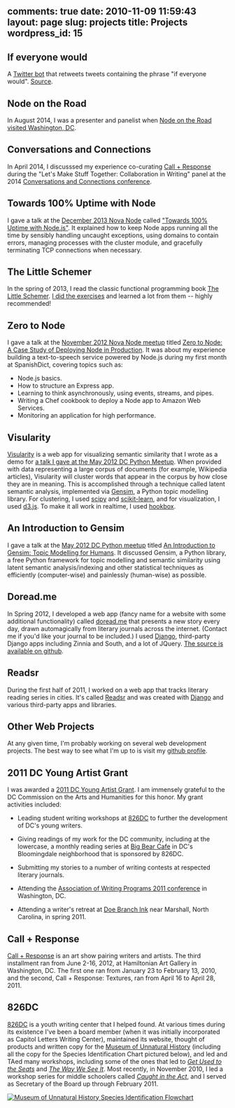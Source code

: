 comments: true
date: 2010-11-09 11:59:43
layout: page
slug: projects
title: Projects
wordpress_id: 15
---

## If everyone would ##

A [Twitter bot](https://twitter.com/ifeveryonewould) that retweets tweets
containing the phrase "if everyone would".
[Source](https://github.com/sandinmyjoints/ifeveryonewould).

## Node on the Road ##

In August 2014, I was a presenter and panelist when
[Node on the Road visited Washington, DC](https://www.joyent.com/noderoad/cities/washington-dc-8-20-2014).

## Conversations and Connections ##

In April 2014, I discusssed my experience co-curating
[Call + Response](http://callandresponsedc.org/) during the "Let's Make Stuff
Together: Collaboration in Writing" panel at the 2014
[Conversations and Connections conference](http://writersconnectconference.com/).

## Towards 100% Uptime with Node ##

I gave a talk at the [December 2013 Nova Node](http://www.meetup.com/Nova-Node/events/154016332/)
called ["Towards 100% Uptime with Node.js"](http://sandinmyjoints.github.io/towards-100-pct-uptime/).
It explained how to keep Node apps running all the time by sensibly handling
uncaught exceptions, using domains to contain errors, managing processes with
the cluster module, and gracefully terminating TCP connections when necessary.

## The Little Schemer

In the spring of 2013, I read the classic functional programming book
[The Little Schemer](http://www.goodreads.com/book/show/548914.The_Little_Schemer).
[I did the exercises](https://github.com/sandinmyjoints/the-little-schemer) and
learned a lot from them -- highly recommended!

## Zero to Node ##

I gave a talk at the [November 2012 Nova Node meetup](http://www.meetup.com/Nova-Node/events/89366852/) titled [Zero to Node: A Case Study of Deploying Node in Production](http://sandinmyjoints.github.com/zero-to-node/). It was about my experience building a text-to-speech service powered by Node.js during my first month at SpanishDict, covering topics such as:

* Node.js basics.
* How to structure an Express app.
* Learning to think asynchronously, using events, streams, and pipes.
* Writing a Chef cookbook to deploy a Node app to Amazon Web Services.
* Monitoring an application for high performance.

## Visularity ##

[Visularity](https://github.com/sandinmyjoints/visularity) is a web app for visualizing semantic similarity that I wrote as a demo for [a talk I gave at the May 2012 DC Python Meetup](http://williamjohnbert.com/2012/05/an-introduction-to-gensim-topic-modelling-for-humans/). When provided with data representing a large corpus of documents (for example, Wikipedia articles), Visularity will cluster words that appear in the corpus by how close they are in meaning. This is accomplished through a technique called latent semantic analysis, implemented via [Gensim](http://radimrehurek.com/gensim/), a Python topic modelling library. For clustering, I used [scipy](http://www.scipy.org/) and [scikit-learn](http://scikit-learn.org/stable/), and for visualization, I used [d3.js](http://d3js.org/). To make it all work in realtime, I used [hookbox](https://github.com/hookbox).

## An Introduction to Gensim

I gave a talk at the [May 2012 DC Python meetup](http://meetup.dcpython.org/events/23832731/) titled [An Introduction to Gensim: Topic Modelling for Humans](http://williamjohnbert.com/2012/05/an-introduction-to-gensim-topic-modelling-for-humans/). It discussed Gensim, a Python library, a free Python framework for topic modelling and semantic similarity using latent semantic analysis/indexing and other statistical techniques as efficiently (computer-wise) and painlessly (human-wise) as possible.

## Doread.me ##

In Spring 2012, I developed a web app (fancy name for a website with some
additional functionality) called [doread.me](http://doread.me) that presents a
new story every day, drawn automagically from literary journals across the
internet. (Contact me if you'd like your journal to be included.) I used
[Django](http://www.djangoproject.com), third-party Django apps including Zinnia
and South, and a lot of JQuery. [The source is available on github](https://github.com/sandinmyjoints/doreadme).

## Readsr ##

During the first half of 2011, I worked on a web app that tracks literary reading series in cities. It's called [Readsr](http://www.readsrs.com) and was created with [Django](http://www.djangproject.com) and various third-party apps and libraries.

## Other Web Projects ##

At any given time, I'm probably working on several web development projects. The best way to see what I'm up to is visit my [github profile](https://github.com/sandinmyjoints).

## 2011 DC Young Artist Grant ##



I was awarded a [2011 DC Young Artist Grant](http://thedcarts.wordpress.com/2011/01/04/the-commission-is-proud-to-announce-our-fy-2011-grantees/#YAP). I am immensely grateful  to the DC Commission on the Arts and Humanities for this honor. My grant activities included:







  * Leading student writing workshops at [826DC](http://www.826dc.org) to further the development of DC's young writers.


  * Giving readings of my work for the DC community, including at the lowercase, a monthly reading series at [Big Bear Cafe](http://bigbearcafe-dc.com/blog/) in DC's Bloomingdale neighborhood that is sponsored by 826DC.


  * Submitting my stories to a number of writing contests at respected literary journals.


  * Attending the [Association of Writing Programs 2011 conference](http://www.awpwriter.org/conference/2011awpconf.php) in Washington, DC.


  * Attending a writer's retreat at [Doe Branch Ink](http://doebranchink.org/) near Marshall, North Carolina, in spring 2011.



## Call + Response ##



[Call + Response](http://www.callandresponsedc.org) is an art show pairing
writers and artists. The third installment ran from June 2-16, 2012, at
Hamiltonian Art Gallery in Washington, DC. The first one ran from January 23 to
February 13, 2010, and the second, Call + Response: Textures, ran from April 16
to April 28, 2011.



## 826DC ##



[826DC](http://www.826dc.org) is a youth writing center that I helped found. At
various times during its existence I've been a board member (when it was
initially incorporated as Capitol Letters Writing Center), maintained its
website, thought of products and written copy for the [Museum of Unnatural
History](http://826dc.org/?page_id=24) (including all the copy for the Species
Identification Chart pictured below), and led and TAed many workshops, including
some of the ones that led to _[Get Used to the Seats](http://826dc.org/?p=510)_
and _[The Way We See It](http://826dc.org/?p=512)_. Most recently, in November
2010, I led a workshop series for middle schoolers called [_Caught in the Act_](http://williamjohnbert.com/2010/11/caught-in-the-act-part-3/), and I
served as Secretary of the Board up through February 2011.




[![Museum of Unnatural History Species Identification Flowchart](/images/826dc_flowchart_11.jpg)](/images/826dc_flowchart_11.jpg)
